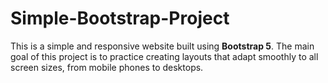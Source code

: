 # Simple-Bootstrap-Project
This is a simple and responsive website built using **Bootstrap 5**. The main goal of this project is to practice creating layouts that adapt smoothly to all screen sizes, from mobile phones to desktops.
